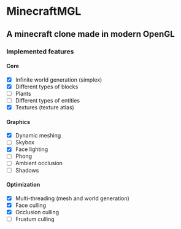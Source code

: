 # MinecraftMGL
## A minecraft clone made in modern OpenGL



### Implemented features
#### Core
- [x] Infinite world generation (simplex)
- [x] Different types of blocks
- [ ] Plants
- [ ] Different types of entities
- [x] Textures (texture atlas)

#### Graphics
- [x] Dynamic meshing
- [ ] Skybox
- [x] Face lighting
- [ ] Phong
- [ ] Ambient occlusion
- [ ] Shadows 

#### Optimization
- [x] Multi-threading (mesh and world generation)
- [x] Face culling
- [x] Occlusion culling
- [ ] Frustum culling
